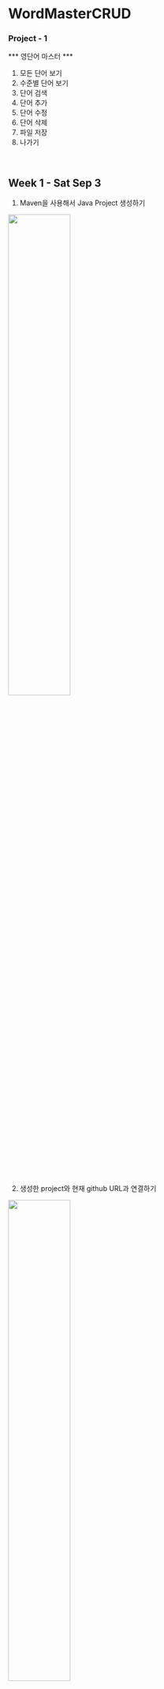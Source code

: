 # WordMasterCRUD
### Project - 1

*** 영단어 마스터 ***
1. 모든 단어 보기
2. 수준별 단어 보기
3. 단어 검색
4. 단어 추가
5. 단어 수정
6. 단어 삭제
7. 파일 저장
0. 나가기
<br>


## Week 1 - Sat Sep 3
1. Maven을 사용해서 Java Project 생성하기
<img src = "https://raw.githubusercontent.com/YYYEJI/WordMasterCRUD/209ca40c080e6f032df72061bf3e1b65924282a3/Screenshots/1-1.png" width="50%" height="50%">

2. 생성한 project와 현재 github URL과 연결하기
<img src = "https://raw.githubusercontent.com/YYYEJI/WordMasterCRUD/209ca40c080e6f032df72061bf3e1b65924282a3/Screenshots/1-2.png" width="50%" height="50%">

3. Class와 interface 생성하기
<img src = "https://raw.githubusercontent.com/YYYEJI/WordMasterCRUD/209ca40c080e6f032df72061bf3e1b65924282a3/Screenshots/1-3.png" width="30%" height="30%">


4. ICRUD(interface) 구현하기
<img src = "https://raw.githubusercontent.com/YYYEJI/WordMasterCRUD/209ca40c080e6f032df72061bf3e1b65924282a3/Screenshots/1-4.png" width="50%" height="50%">

5. Word(class) 구현하기
<img src = "https://raw.githubusercontent.com/YYYEJI/WordMasterCRUD/209ca40c080e6f032df72061bf3e1b65924282a3/Screenshots/1-5(1).png" width="50%" height="50%">
<img src = "https://raw.githubusercontent.com/YYYEJI/WordMasterCRUD/209ca40c080e6f032df72061bf3e1b65924282a3/Screenshots/1-5(2).png" width="50%" height="50%">
<img src = "https://raw.githubusercontent.com/YYYEJI/WordMasterCRUD/209ca40c080e6f032df72061bf3e1b65924282a3/Screenshots/1-5(3).png" width="50%" height="50%">



6. WordCRUD(class) 구현하기
<img src = "https://raw.githubusercontent.com/YYYEJI/WordMasterCRUD/209ca40c080e6f032df72061bf3e1b65924282a3/Screenshots/1-6(1).png" width="50%" height="50%">
<img src = "https://raw.githubusercontent.com/YYYEJI/WordMasterCRUD/209ca40c080e6f032df72061bf3e1b65924282a3/Screenshots/1-6(2).png" width="50%" height="50%">
<img src = "https://raw.githubusercontent.com/YYYEJI/WordMasterCRUD/209ca40c080e6f032df72061bf3e1b65924282a3/Screenshots/1-6(3).png" width="50%" height="50%">


7. WordManager(class) 구현하기
<img src = "https://raw.githubusercontent.com/YYYEJI/WordMasterCRUD/209ca40c080e6f032df72061bf3e1b65924282a3/Screenshots/1-7(1).png" width="50%" height="50%">
<img src = "https://raw.githubusercontent.com/YYYEJI/WordMasterCRUD/209ca40c080e6f032df72061bf3e1b65924282a3/Screenshots/1-7(2).png" width="50%" height="50%">


8. Main 함수 구현하기 
<img src = "https://raw.githubusercontent.com/YYYEJI/WordMasterCRUD/209ca40c080e6f032df72061bf3e1b65924282a3/Screenshots/1-8.png" width="50%" height="50%">

<br><br>

### ↓↓↓ 현재까지 구현된 함수의 실행화면 ↓↓↓

- 4번 실행화면 - 단어 추가

<img src = "https://raw.githubusercontent.com/YYYEJI/WordMasterCRUD/209ca40c080e6f032df72061bf3e1b65924282a3/Screenshots/1-9(1).png" width="50%" height="50%">

- 1번 실행화면 - 저장된 단어 출력

<img src = "https://raw.githubusercontent.com/YYYEJI/WordMasterCRUD/209ca40c080e6f032df72061bf3e1b65924282a3/Screenshots/1-9(2).png" width="50%" height="50%">

- 0번 실행화면 - 프로그래 종료

<img src = "https://raw.githubusercontent.com/YYYEJI/WordMasterCRUD/209ca40c080e6f032df72061bf3e1b65924282a3/Screenshots/1-9(3).png" width="50%" height="50%">

<br>

## Week 3 - Tue Sep 13 


1. 2번 실행화면 - 단어 보기
<img src = "" width="50%" height="50%">

